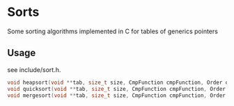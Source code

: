 Sorts
=====

Some sorting algorithms implemented in C for tables of generics pointers

Usage
-----
see include/sort.h.

~~~c
void heapsort(void **tab, size_t size, CmpFunction cmpFunction, Order order);
void quicksort(void **tab, size_t size, CmpFunction cmpFunction, Order order);
void mergesort(void **tab, size_t size, CmpFunction cmpFunction, Order order); 
~~~
